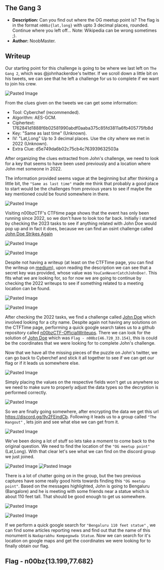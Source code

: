 ## The Gang 3

* **Description:** Can you find out where the OG meetup point is? The flag is in the format `n00bz{lat,long}` with upto 3 decimal places, rounded. Continue where you left off... Note: Wikipedia can be wrong sometimes ;).
* **Author:** NoobMaster.
## Writeup

Our starting point for this challenge is going to be where we last left on `The Gang 2`, which was @johnhackerdoe's twitter. If we scroll down a little bit on his tweets, we can see that he left a challenge for us  to complete if we want to join his crew. 

![Pasted Image](Pasted_image_20240804181528.png)

From the clues given on the tweets we can get some information:
* Tool: Cyberchef (recommended).
* Algorithm: AES-GCM.
* Ciphertext: 1762841d1888f6b02581990abdf0aaba375c85fd3811a6fb405775fb8d
* Key: "Same as last time" (Unknown).
* IV: "Lat,Long" Up to 3 decimal places. Use the city where we met in 2022 (Unknown).
* Extra Clue: d5e749da6b02c75cb4c763939632503a

After organizing the clues extracted from John's challenge, we need to look for a key that seems to have been used previously and a location where John met someone in 2022. 

The information provided seems vague at the beginning but after thinking a little bit, the `"Same as last time"` made me think that probably a good place to start would be the challenges from previous years to see if maybe the key mentioned could be found somewhere in there.

![Pasted Image](Pasted_image_20240804182613.png)

Visiting n00bzCTF's CTFtime page shows that the event has only been running since 2022, so we don't have to look too far back. Initially i started by checking the 2023 tasks to see if anything related with John Doe would pop up and in fact it does, because we can find an osint challenge called [John Doe Strikes Again](https://ctftime.org/task/25539)

![Pasted Image](Pasted_image_20240804182935.png)

![Pasted Image](Pasted_image_20240804183032.png)

Despite not having a writeup (at least on the CTFTime page, you can find the writeup on [medium](https://medium.com/@khalyylgam/n00bzctf-2023-osint-writeup-2b7cbe4da1c7)), upon reading the description we can see that a secret key was provided, whose value was `YouCanNeverCatchJohnDoe!`. This fits what we are looking for, so for now we are going to continue by checking the 2022 writeups to see if something related to a meeting location can be found.

![Pasted Image](Pasted_image_20240804183634.png)

![Pasted Image](Pasted_image_20240804183758.png)

After checking the 2022 tasks, we find a challenge called [John Doe](https://ctftime.org/task/22110) which involved looking for a city name. Despite again not having any solutions on the CTFTime page, performing a quick google search takes us to a github repository called [n00bzCTF-OfficialWriteups](https://github.com/n00bzUnit3d/n00bzCTF-OfficialWriteups/tree/main). There we can look for the solution of [John Doe](https://ctftime.org/task/22110) which was `Flag - n00bz{46.720_33.154}`, this is could be the coordinates that we were looking for to complete John's challenge.

Now that we have all the missing pieces of the puzzle on John's twitter, we can go back to Cyberchef and stick it all together to see if we can get our flag or if it leads us somewhere else. 

![Pasted Image](Pasted_image_20240804184622.png)

Simply placing the values on the respective fields won't get us anywhere so we need to make sure to properly adjust the data types so the decryption is performed correctly.

![Pasted Image](Pasted_image_20240804184741.png)

So we are finally going somewhere, after encrypting the data we get this url https://discord.gg/9v2FEjndCb. Following it leads us to a group called `"The Hangout"` , lets join and see what else we can get from it.

![Pasted Image](Pasted_image_20240804184942.png)

We've been doing a lot of stuff so lets take a moment to come back to the original question. We need to find the location of the `"OG meetup point"` (Lat,Long). With that clear let's see what we can find on the discord group we just joined.

![Pasted Image](Pasted_image_20240804190047.png)
![Pasted Image](Pasted_image_20240804190115.png)

There is a lot of chatter going on in the group, but the two previous captures have some really good hints towards finding this `"OG meetup point"`. Based on the messages highlighted, John is going to Bengaluru (Bangalore) and he is meeting with some friends near a statue which is about 110 feet tall. That should be good enough to get us somewhere.

![Pasted Image](Pasted_image_20240804190441.png)

![Pasted Image](Pasted_image_20240804190722.png)

If we perform a quick google search for `"Bengaluru 110 feet statue"` , we can find some articles reporting news and find out that the name of this monument is `Nadaprabhu Kempegowda Statue`. Now we can search for it's location on google maps and get the coordinates we were looking for to finally obtain our flag.
## Flag - n00bz{13.199,77.682}